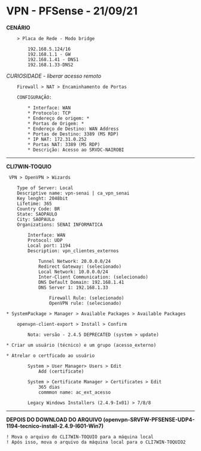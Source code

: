 # VPN - PFSense - 21/09/21

 **CENÁRIO**
 
        > Placa de Rede - Modo bridge

            192.168.5.124/16
            192.168.1.1 - GW
            192.168.1.41 - DNS1
            192.168.1.33-DNS2

  *CURIOSIDADE - liberar acesso remoto*

        Firewall > NAT > Encaminhamento de Portas

        CONFIGURAÇÃO:

            * Interface: WAN
            * Protocolo: TCP
            * Endereço de origem: *
            * Portas de Origem: *
            * Endereço de Destino: WAN Address
            * Portas de Destino: 3389 (MS RDP)
            * IP NAT: 172.31.0.252
            * Portas NAT: 3389 (MS RDP)
            * Descrição: Acesso ao SRVDC-NAIROBI

------------------------------------------

**CLI7WIN-TOQUIO**

     VPN > OpenVPN > Wizards

        Type of Server: Local
        Descriptive name: vpn-senai | ca_vpn_senai
        Key lenght: 2048bit
        Lifetime: 365
        Country Code: BR
        State: SAOPAULO
        City: SAOPAULo
        Organizations: SENAI INFORMATICA

            Interface: WAN
            Protocol: UDP
            Local port: 1194
            Description: vpn_clientes_externos

                Tunnel Network: 20.0.0.0/24
                Redirect Gateway: (selecionado)
                Local Network: 10.0.0.0/24
                Inter-Client Communication: (selecionado)
                DNS Default Domain: 192.168.1.41
                DNS Server 1: 192.168.1.33

                    Firewall Rule: (selecionado)
                    OpenVPN rule: (selecionado)

    * SystemPackage > Manager > Available Packages > Available Packages

        openvpn-client-export > Install > Confirm

            Nota: versão - 2.4.5 DEPRECATED (system > update)

    * Criar um usuário (técnico) e um grupo (acesso_externo)
    
    * Atrelar o certficado ao usuário

            System > User Manager> Users > Edit
                Add (certificate)

            System > Certificate Manager > Certificates > Edit
                365 dias
                commmon name: ac_ext_acesso

            Legacy Windows Installers (2.4.9-Ix01) > 7/8/8

------------------------------------------

**DEPOIS DO DOWNLOAD DO ARQUIVO (openvpn-SRVFW-PFSENSE-UDP4-1194-tecnico-install-2.4.9-I601-Win7)**

    ! Mova o arquivo do CLI7WIN-TOQUIO para a máquina local
    ! Após isso, mova o arquivo da máquina local para o CLI7WIN-TOQUIO2
